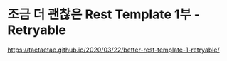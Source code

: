 # 조금 더 괜찮은 Rest Template 1부 - Retryable
https://taetaetae.github.io/2020/03/22/better-rest-template-1-retryable/

